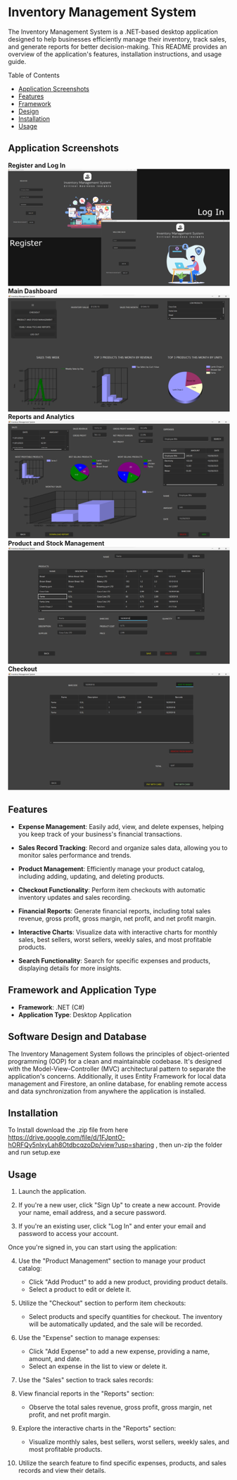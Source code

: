 # Inventory Management System

The Inventory Management System is a .NET-based desktop application designed to help businesses efficiently manage their inventory, track sales, and generate reports for better decision-making. This README provides an overview of the application's features, installation instructions, and usage guide.


Table of Contents
- [Application Screenshots](#screenshots)
- [Features](#features)
- [Framework](#framework)
- [Design](#design)
- [Installation](#installation)
- [Usage](#usage)


<a name="screenshots"></a>
## Application Screenshots

**Register and Log In**
![Signup Page Screenshot](https://github.com/OliverNagy10/Inventory-Managment-System/blob/main/Demo/Images/Register%26Login.png)
**Main Dashboard**
![Dashboard Screenshot](https://github.com/OliverNagy10/Inventory-Managment-System/blob/main/Demo/Images/Dashboard.png)
**Reports and Analytics**
![Reports Screenshot](https://github.com/OliverNagy10/Inventory-Managment-System/blob/main/Demo/Images/Reports.png)
**Product and Stock Management**
![Product Management Screenshot](https://github.com/OliverNagy10/Inventory-Managment-System/blob/main/Demo/Images/ProductManagament.png)
**Checkout**
![Checkout Screenshot](https://github.com/OliverNagy10/Inventory-Managment-System/blob/main/Demo/Images/Checkout.png)

<a name="features"></a>
## Features

- **Expense Management**: Easily add, view, and delete expenses, helping you keep track of your business's financial transactions.

- **Sales Record Tracking**: Record and organize sales data, allowing you to monitor sales performance and trends.

- **Product Management**: Efficiently manage your product catalog, including adding, updating, and deleting products.

- **Checkout Functionality**: Perform item checkouts with automatic inventory updates and sales recording.

- **Financial Reports**: Generate financial reports, including total sales revenue, gross profit, gross margin, net profit, and net profit margin.

- **Interactive Charts**: Visualize data with interactive charts for monthly sales, best sellers, worst sellers, weekly sales, and most profitable products.

- **Search Functionality**: Search for specific expenses and products, displaying details for more insights.

<a name="framework"></a>
## Framework and Application Type

- **Framework**: .NET (C#)
- **Application Type**: Desktop Application

<a name="design"></a>
## Software Design and Database

The Inventory Management System follows the principles of object-oriented programming (OOP) for a clean and maintainable codebase. It's designed with the Model-View-Controller (MVC) architectural pattern to separate the application's concerns. Additionally, it uses Entity Framework for local data management and Firestore, an online database, for enabling remote access and data synchronization from anywhere the application is installed.


<a name="installation"></a>
## Installation

 To Install download the .zip file from here https://drive.google.com/file/d/1FJpntO-hORFQy5nlxyLah8OtdbcqzoDp/view?usp=sharing , then un-zip the folder and run setup.exe

<a name="usage"></a>
 ## Usage



1. Launch the application.

2. If you're a new user, click "Sign Up" to create a new account. Provide your name, email address, and a secure password.

3. If you're an existing user, click "Log In" and enter your email and password to access your account.

Once you're signed in, you can start using the application:

4. Use the "Product Management" section to manage your product catalog:

   - Click "Add Product" to add a new product, providing product details.
   - Select a product to edit or delete it.

5. Utilize the "Checkout" section to perform item checkouts:

   - Select products and specify quantities for checkout. The inventory will be automatically updated, and the sale will be recorded.

6. Use the "Expense" section to manage expenses:

   - Click "Add Expense" to add a new expense, providing a name, amount, and date.
   - Select an expense in the list to view or delete it.

7. Use the "Sales" section to track sales records:


8. View financial reports in the "Reports" section:

   - Observe the total sales revenue, gross profit, gross margin, net profit, and net profit margin.

9. Explore the interactive charts in the "Reports" section:

   - Visualize monthly sales, best sellers, worst sellers, weekly sales, and most profitable products.

10. Utilize the search feature to find specific expenses, products, and sales records and view their details.
